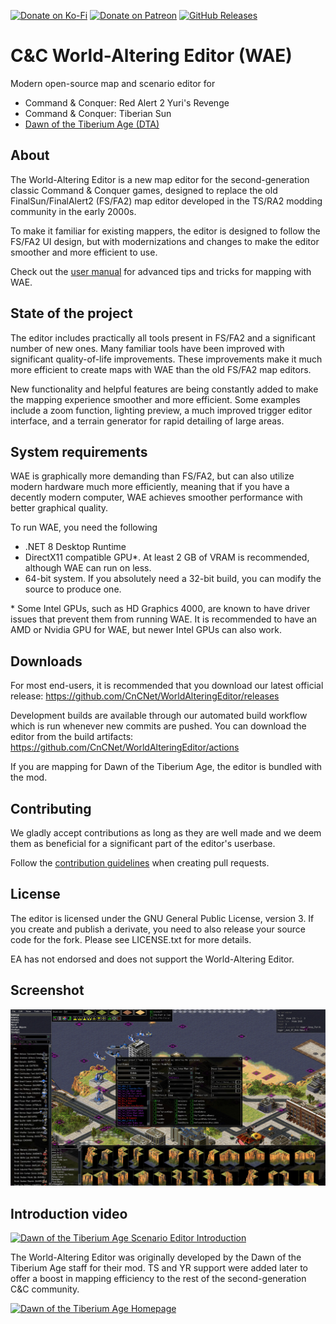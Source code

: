 [![Donate on Ko-Fi](https://img.shields.io/badge/Donate-KoFi-green.svg)](https://ko-fi.com/rampastring)
[![Donate on Patreon](https://img.shields.io/badge/Donate-Patreon-red.svg)](https://www.patreon.com/rampastring)
[![GitHub Releases](https://img.shields.io/github/downloads/CnCNet/WorldAlteringEditor/total.svg)](https://github.com/CnCNet/WorldAlteringEditor/releases)

# C&C World-Altering Editor (WAE)

Modern open-source map and scenario editor for

- Command & Conquer: Red Alert 2 Yuri's Revenge
- Command & Conquer: Tiberian Sun
- [Dawn of the Tiberium Age (DTA)](https://www.moddb.com/mods/the-dawn-of-the-tiberium-age)

## About

The World-Altering Editor is a new map editor for the second-generation classic Command & Conquer games,
designed to replace the old FinalSun/FinalAlert2 (FS/FA2) map editor developed in the TS/RA2 modding community in the early 2000s.

To make it familiar for existing mappers, the editor is designed to follow the FS/FA2 UI design,
but with modernizations and changes to make the editor smoother and more efficient to use.

Check out the [user manual](docs/Manual.md) for advanced tips and tricks for mapping with WAE.

## State of the project

The editor includes practically all tools present in FS/FA2 and a significant number of
new ones. Many familiar tools have been improved with significant quality-of-life improvements.
These improvements make it much more efficient to create maps with WAE than the old FS/FA2 map editors.

New functionality and helpful features are being constantly added to make the mapping experience smoother and more efficient.
Some examples include a zoom function, lighting preview, a much improved trigger editor interface, and a terrain generator for rapid detailing of large areas.

## System requirements

WAE is graphically more demanding than FS/FA2, but can also utilize modern hardware
much more efficiently, meaning that if you have a decently modern computer, WAE achieves smoother
performance with better graphical quality.

To run WAE, you need the following

- .NET 8 Desktop Runtime
- DirectX11 compatible GPU\*. At least 2 GB of VRAM is recommended, although WAE can run on less.
- 64-bit system. If you absolutely need a 32-bit build, you can modify the source to produce one.

\* Some Intel GPUs, such as HD Graphics 4000, are known to have driver issues that prevent them from running WAE. It is recommended to have an AMD or Nvidia GPU for WAE, but newer Intel GPUs can also work.

## Downloads

For most end-users, it is recommended that you download our latest official release: https://github.com/CnCNet/WorldAlteringEditor/releases

Development builds are available through our automated build workflow which is run whenever new commits are pushed. You can download the editor from the build artifacts:
https://github.com/CnCNet/WorldAlteringEditor/actions

If you are mapping for Dawn of the Tiberium Age, the editor is bundled with the mod.

## Contributing

We gladly accept contributions as long as they are well made and we deem them as beneficial for a significant part of the editor's userbase.

Follow the [contribution guidelines](docs/Contributing.md) when creating pull requests.

## License

The editor is licensed under the GNU General Public License, version 3.
If you create and publish a derivate, you need to also release your source code for the fork.
Please see LICENSE.txt for more details.

EA has not endorsed and does not support the World-Altering Editor.

## Screenshot

![Screenshot of the editor](docs/images/mapeditor.jpg "Map Editor Screenshot")

## Introduction video

[![Dawn of the Tiberium Age Scenario Editor Introduction](docs/images/videopreview.jpg)](https://www.youtube.com/watch?v=jIcr3nCqx7M "Dawn of the Tiberium Age Scenario Editor Introduction")

The World-Altering Editor was originally developed by the Dawn of the Tiberium Age staff for their mod. TS and YR support were added later to offer a boost in mapping efficiency to the rest of the second-generation C&C community.

[![Dawn of the Tiberium Age Homepage](docs/images/dtalogo.png)](https://www.moddb.com/mods/the-dawn-of-the-tiberium-age "Dawn of the Tiberium Age Homepage")
